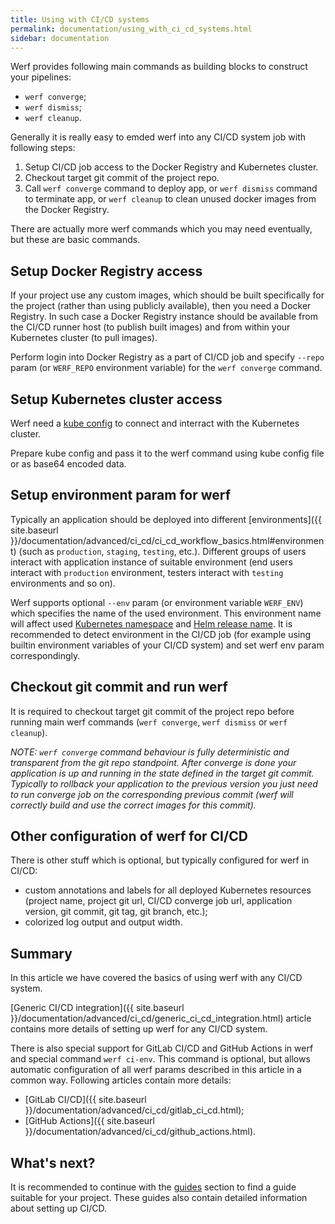 ```yaml
---
title: Using with CI/CD systems
permalink: documentation/using_with_ci_cd_systems.html
sidebar: documentation
---
```


Werf provides following main commands as building blocks to construct your pipelines:

 - `werf converge`;
 - `werf dismiss`;
 - `werf cleanup`.

Generally it is really easy to emded werf into any CI/CD system job with following steps:

 1. Setup CI/CD job access to the Docker Registry and Kubernetes cluster.
 2. Checkout target git commit of the project repo.
 3. Call `werf converge` command to deploy app, or `werf dismiss` command to terminate app, or `werf cleanup` to clean unused docker images from the Docker Registry.

There are actually more werf commands which you may need eventually, but these are basic commands.

## Setup Docker Registry access

If your project use any custom images, which should be built specifically for the project (rather than using publicly available), then you need a Docker Registry. In such case a Docker Registry instance should be available from the CI/CD runner host (to publish built images) and from within your Kubernetes cluster (to pull images).

Perform login into Docker Registry as a part of CI/CD job and specify `--repo` param (or `WERF_REPO` environment variable) for the `werf converge` command.

## Setup Kubernetes cluster access

Werf need a [kube config](https://kubernetes.io/docs/concepts/configuration/organize-cluster-access-kubeconfig/) to connect and interract with the Kubernetes cluster.

Prepare kube config and pass it to the werf command using kube config file or as base64 encoded data.

## Setup environment param for werf

Typically an application should be deployed into different [environments]({{ site.baseurl }}/documentation/advanced/ci_cd/ci_cd_workflow_basics.html#environment) (such as `production`, `staging`, `testing`, etc.). Different groups of users interact with application instance of suitable environment (end users interact with `production` environment, testers interact with `testing` environments and so on).

Werf supports optional `--env` param (or environment variable `WERF_ENV`) which specifies the name of the used environment. This environment name will affect used [Kubernetes namespace]() and [Helm release name](). It is recommended to detect environment in the CI/CD job (for example using builtin environment variables of your CI/CD system) and set werf env param correspondingly.

## Checkout git commit and run werf

It is required to checkout target git commit of the project repo before running main werf commands (`werf converge`, `werf dismiss` or `werf cleanup`).

_NOTE: `werf converge` command behaviour is fully deterministic and transparent from the git repo standpoint. After converge is done your application is up and running in the state defined in the target git commit. Typically to rollback your application to the previous version you just need to run converge job on the corresponding previous commit (werf will correctly build and use the correct images for this commit)._

## Other configuration of werf for CI/CD

There is other stuff which is optional, but typically configured for werf in CI/CD:
 - custom annotations and labels for all deployed Kubernetes resources (project name, project git url, CI/CD converge job url, application version, git commit, git tag, git branch, etc.);
 - colorized log output and output width.

## Summary

In this article we have covered the basics of using werf with any CI/CD system.

[Generic CI/CD integration]({{ site.baseurl }}/documentation/advanced/ci_cd/generic_ci_cd_integration.html) article contains more details of setting up werf for any CI/CD system.

There is also special support for GitLab CI/CD and GitHub Actions in werf and special command `werf ci-env`. This command is optional, but allows automatic configuration of all werf params described in this article in a common way. Following articles contain more details:
 - [GitLab CI/CD]({{ site.baseurl }}/documentation/advanced/ci_cd/gitlab_ci_cd.html);
 - [GitHub Actions]({{ site.baseurl }}/documentation/advanced/ci_cd/github_actions.html).

## What's next?

It is recommended to continue with the [guides](https://ru.werf.io/applications_guide_ru) section to find a guide suitable for your project. These guides also contain detailed information about setting up CI/CD.
